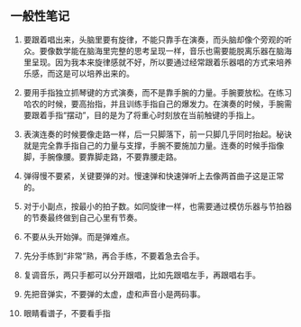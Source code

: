 ## 一般性笔记

1. 要跟着唱出来，头脑里要有旋律，不能只靠手在演奏，而头脑却像个旁观的听众。要像数学能在脑海里完整的思考呈现一样，音乐也需要能脱离乐器在脑海里呈现。因为我本来旋律感就不好，所以要通过经常跟着乐器唱的方式来培养乐感，而这是可以培养出来的。

2. 要用手指独立抓琴键的方式演奏，而不是靠手腕的力量。手腕要放松。在练习哈农的时候，要高抬指，并且训练手指自己的爆发力。在演奏的时候，手腕需要跟着手指“摆动”，目的是为了将重心时刻放在当前触键的手指上。

3. 表演连奏的时候要像走路一样，后一只脚落下，前一只脚几乎同时抬起。秘诀就是完全靠手指自己的力量与支撑，手腕不要施加力量。连奏的时候手指像脚，手腕像腰。要靠脚走路，不要靠腰走路。

4. 弹得慢不要紧，关键要弹的对。慢速弹和快速弹听上去像两首曲子这是正常的。

5. 对于小副点，按最小的拍子数。如同旋律一样，也需要通过模仿乐器与节拍器的节奏最终做到自己心里有节奏。

6. 不要从头开始弹。而是弹难点。

7. 先分手练到“非常”熟，再合手练，不要着急去合手。

8. 复调音乐，两只手都可以分开跟唱，比如先跟唱左手，再跟唱右手。

9. 先把音弹实，不要弹的太虚，虚和声音小是两码事。

10. 眼睛看谱子，不要看手指
